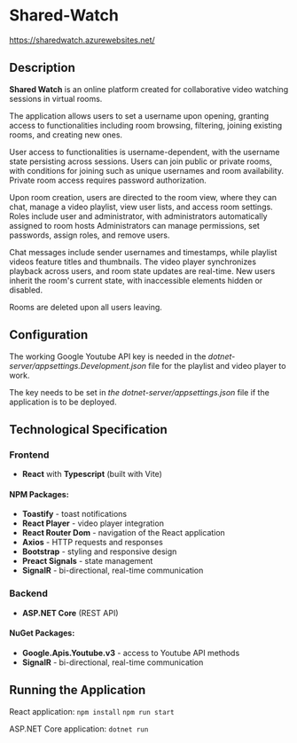 # Shared-Watch

https://sharedwatch.azurewebsites.net/

## Description
**Shared Watch** is an online platform created for collaborative video watching sessions in virtual rooms.

The application allows users to set a username upon opening, granting access to functionalities including room browsing, filtering, joining existing rooms, and creating new ones.

User access to functionalities is username-dependent, with the username state persisting across sessions. Users can join public or private rooms, with conditions for joining such as unique usernames and room availability. Private room access requires password authorization.

Upon room creation, users are directed to the room view, where they can chat, manage a video playlist, view user lists, and access room settings. Roles include user and administrator, with administrators automatically assigned to room hosts Administrators can manage permissions, set passwords, assign roles, and remove users.

Chat messages include sender usernames and timestamps, while playlist videos feature titles and thumbnails. The video player synchronizes playback across users, and room state updates are real-time. New users inherit the room's current state, with inaccessible elements hidden or disabled.

Rooms are deleted upon all users leaving.

## Configuration
The working Google Youtube API key is needed in the _dotnet-server/appsettings.Development.json_ file for the playlist and video player to work.

The key needs to be set in _the dotnet-server/appsettings.json_ file if the application is to be deployed.

## Technological Specification

### Frontend
+ **React** with **Typescript** (built with Vite)
#### NPM Packages:
+ **Toastify** - toast notifications
+ **React Player** - video player integration
+ **React Router Dom** - navigation of the React application
+ **Axios** - HTTP requests and responses
+ **Bootstrap** - styling and responsive design
+ **Preact Signals** - state management
+ **SignalR** - bi-directional, real-time communication

### Backend
+ **ASP.NET Core** (REST API)

#### NuGet Packages:
+ **Google.Apis.Youtube.v3** - access to Youtube API methods
+ **SignalR** - bi-directional, real-time communication

## Running the Application
React application: `npm install` `npm run start`

ASP.NET Core application: `dotnet run`
